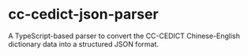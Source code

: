 # cc-cedict-json-parser
A TypeScript-based parser to convert the CC-CEDICT Chinese-English dictionary data into a structured JSON format.
